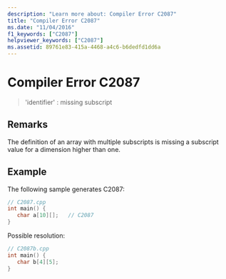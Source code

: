 ```yaml
---
description: "Learn more about: Compiler Error C2087"
title: "Compiler Error C2087"
ms.date: "11/04/2016"
f1_keywords: ["C2087"]
helpviewer_keywords: ["C2087"]
ms.assetid: 89761e83-415a-4468-a4c6-b6dedfd1dd6a
---
```

# Compiler Error C2087

> 'identifier' : missing subscript

## Remarks

The definition of an array with multiple subscripts is missing a subscript value for a dimension higher than one.

## Example

The following sample generates C2087:

```cpp
// C2087.cpp
int main() {
   char a[10][];   // C2087
}
```

Possible resolution:

```cpp
// C2087b.cpp
int main() {
   char b[4][5];
}
```
